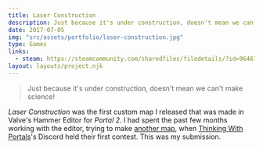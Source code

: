 ```yaml
---
title: Laser Construction
description: Just because it's under construction, doesn't mean we can't make science!
date: 2017-07-05
img: "src/assets/portfolio/laser-construction.jpg"
type: Games
links:
  - steam: https://steamcommunity.com/sharedfiles/filedetails/?id=964675754
layout: layouts/project.njk
---
```


> Just because it's under construction, doesn't mean we can't make science!

_Laser Construction_ was the first custom map I released that was made in Valve's Hammer Editor for _Portal 2_. I had spent the past few months working with the editor, trying to make [another map](/portfolio/detour), when [Thinking With Portals](https://www.thinking.withportals.com/)'s Discord held their first contest. This was my submission.
